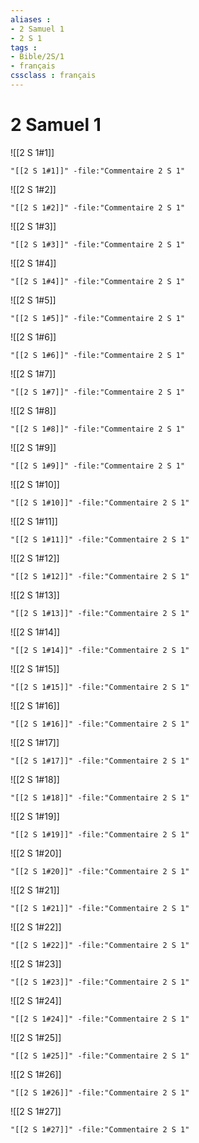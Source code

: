 ```yaml
---
aliases : 
- 2 Samuel 1
- 2 S 1
tags : 
- Bible/2S/1
- français
cssclass : français
---
```


# 2 Samuel 1

![[2 S 1#1]]

```query
"[[2 S 1#1]]" -file:"Commentaire 2 S 1"
```

![[2 S 1#2]]

```query
"[[2 S 1#2]]" -file:"Commentaire 2 S 1"
```

![[2 S 1#3]]

```query
"[[2 S 1#3]]" -file:"Commentaire 2 S 1"
```

![[2 S 1#4]]

```query
"[[2 S 1#4]]" -file:"Commentaire 2 S 1"
```

![[2 S 1#5]]

```query
"[[2 S 1#5]]" -file:"Commentaire 2 S 1"
```

![[2 S 1#6]]

```query
"[[2 S 1#6]]" -file:"Commentaire 2 S 1"
```

![[2 S 1#7]]

```query
"[[2 S 1#7]]" -file:"Commentaire 2 S 1"
```

![[2 S 1#8]]

```query
"[[2 S 1#8]]" -file:"Commentaire 2 S 1"
```

![[2 S 1#9]]

```query
"[[2 S 1#9]]" -file:"Commentaire 2 S 1"
```

![[2 S 1#10]]

```query
"[[2 S 1#10]]" -file:"Commentaire 2 S 1"
```

![[2 S 1#11]]

```query
"[[2 S 1#11]]" -file:"Commentaire 2 S 1"
```

![[2 S 1#12]]

```query
"[[2 S 1#12]]" -file:"Commentaire 2 S 1"
```

![[2 S 1#13]]

```query
"[[2 S 1#13]]" -file:"Commentaire 2 S 1"
```

![[2 S 1#14]]

```query
"[[2 S 1#14]]" -file:"Commentaire 2 S 1"
```

![[2 S 1#15]]

```query
"[[2 S 1#15]]" -file:"Commentaire 2 S 1"
```

![[2 S 1#16]]

```query
"[[2 S 1#16]]" -file:"Commentaire 2 S 1"
```

![[2 S 1#17]]

```query
"[[2 S 1#17]]" -file:"Commentaire 2 S 1"
```

![[2 S 1#18]]

```query
"[[2 S 1#18]]" -file:"Commentaire 2 S 1"
```

![[2 S 1#19]]

```query
"[[2 S 1#19]]" -file:"Commentaire 2 S 1"
```

![[2 S 1#20]]

```query
"[[2 S 1#20]]" -file:"Commentaire 2 S 1"
```

![[2 S 1#21]]

```query
"[[2 S 1#21]]" -file:"Commentaire 2 S 1"
```

![[2 S 1#22]]

```query
"[[2 S 1#22]]" -file:"Commentaire 2 S 1"
```

![[2 S 1#23]]

```query
"[[2 S 1#23]]" -file:"Commentaire 2 S 1"
```

![[2 S 1#24]]

```query
"[[2 S 1#24]]" -file:"Commentaire 2 S 1"
```

![[2 S 1#25]]

```query
"[[2 S 1#25]]" -file:"Commentaire 2 S 1"
```

![[2 S 1#26]]

```query
"[[2 S 1#26]]" -file:"Commentaire 2 S 1"
```

![[2 S 1#27]]

```query
"[[2 S 1#27]]" -file:"Commentaire 2 S 1"
```

